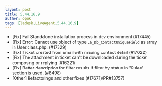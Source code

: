```yaml
---
layout: post
title: 5.44.16.9
author: opok
tags: [ladesk,LiveAgent,5.44.16.9]
---
```

- [Fix] Fail Standalone installation process in dev environment (#17445)
- [Fix] Error: Cannot use object of type `La_Db_ContactUniqueField` as array in User.class.php. (#17329)
- [Fix] Ticket created from email with missing contact detail (#17022)
- [Fix] The attachment in ticket can't be downloaded during the ticket composing or replying (#16221)
- [Fix] Better description for filter results if filter by status in "Rules' section is used. (#8498)
- [Other] Refactorings and other fixes (#17671)(PR#13757)
